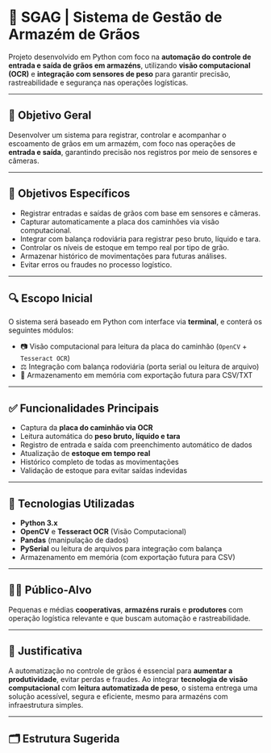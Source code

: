 # 🌾 SGAG | Sistema de Gestão de Armazém de Grãos

Projeto desenvolvido em Python com foco na **automação do controle de entrada e saída de grãos em armazéns**, utilizando **visão computacional (OCR)** e **integração com sensores de peso** para garantir precisão, rastreabilidade e segurança nas operações logísticas.

---

## 📌 Objetivo Geral

Desenvolver um sistema para registrar, controlar e acompanhar o escoamento de grãos em um armazém, com foco nas operações de **entrada e saída**, garantindo precisão nos registros por meio de sensores e câmeras.

---

## 🎯 Objetivos Específicos

- Registrar entradas e saídas de grãos com base em sensores e câmeras.
- Capturar automaticamente a placa dos caminhões via visão computacional.
- Integrar com balança rodoviária para registrar peso bruto, líquido e tara.
- Controlar os níveis de estoque em tempo real por tipo de grão.
- Armazenar histórico de movimentações para futuras análises.
- Evitar erros ou fraudes no processo logístico.

---

## 🔍 Escopo Inicial

O sistema será baseado em Python com interface via **terminal**, e conterá os seguintes módulos:

- 📷 Visão computacional para leitura da placa do caminhão (`OpenCV` + `Tesseract OCR`)
- ⚖️ Integração com balança rodoviária (porta serial ou leitura de arquivo)
- 💾 Armazenamento em memória com exportação futura para CSV/TXT

---

## ✅ Funcionalidades Principais

- Captura da **placa do caminhão via OCR**
- Leitura automática do **peso bruto, líquido e tara**
- Registro de entrada e saída com preenchimento automático de dados
- Atualização de **estoque em tempo real**
- Histórico completo de todas as movimentações
- Validação de estoque para evitar saídas indevidas

---

## 🧠 Tecnologias Utilizadas

- **Python 3.x**
- **OpenCV** e **Tesseract OCR** (Visão Computacional)
- **Pandas** (manipulação de dados)
- **PySerial** ou leitura de arquivos para integração com balança
- Armazenamento em memória (com exportação futura para CSV)

---

## 🧑‍🌾 Público-Alvo

Pequenas e médias **cooperativas**, **armazéns rurais** e **produtores** com operação logística relevante e que buscam automação e rastreabilidade.

---

## 🧾 Justificativa

A automatização no controle de grãos é essencial para **aumentar a produtividade**, evitar perdas e fraudes. Ao integrar **tecnologia de visão computacional** com **leitura automatizada de peso**, o sistema entrega uma solução acessível, segura e eficiente, mesmo para armazéns com infraestrutura simples.

---

## 🗂️ Estrutura Sugerida

